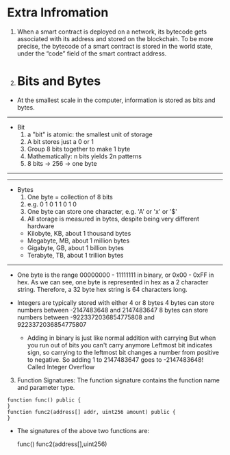 # Extra Infromation

1.  When a smart contract is deployed on a network, its bytecode gets associated with its address and stored on the blockchain. To be more precise, the bytecode of a smart contract is stored in the world state, under the “code” field of the smart contract address.

2.  # Bits and Bytes

- At the smallest scale in the computer, information is stored as bits and bytes.

---

- Bit
  1. a "bit" is atomic: the smallest unit of storage
  2. A bit stores just a 0 or 1
  3. Group 8 bits together to make 1 byte
  4. Mathematically: n bits yields 2n patterns
  5. 8 bits -> 256 -> one byte

---

---

- Bytes
  1. One byte = collection of 8 bits
  2. e.g. 0 1 0 1 1 0 1 0
  3. One byte can store one character, e.g. 'A' or 'x' or '$'
  4. All storage is measured in bytes, despite being very different hardware
  - Kilobyte, KB, about 1 thousand bytes
  - Megabyte, MB, about 1 million bytes
  - Gigabyte, GB, about 1 billion bytes
  - Terabyte, TB, about 1 trillion bytes

---

- One byte is the range 00000000 - 11111111 in binary, or 0x00 - 0xFF in hex. As we can see, one byte is represented in hex as a 2 character string. Therefore, a 32 byte hex string is 64 characters long.

- Integers are typically stored with either 4 or 8 bytes
  4 bytes can store numbers between -2147483648 and 2147483647
  8 bytes can store numbers between -9223372036854775808 and 9223372036854775807

  - Adding in binary is just like normal addition with carrying
    But when you run out of bits you can't carry anymore
    Leftmost bit indicates sign, so carrying to the leftmost bit changes a number from positive to negative.
    So adding 1 to 2147483647 goes to -2147483648!
    Called Integer Overflow

3. Function Signatures:
   The function signature contains the function name and parameter type.

```
function func() public {
}
function func2(address[] addr, uint256 amount) public {
}
```

- The signatures of the above two functions are:

  func()
  func2(address[],uint256)
